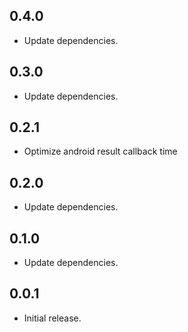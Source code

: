 ## 0.4.0

* Update dependencies.

## 0.3.0

* Update dependencies.

## 0.2.1

* Optimize android result callback time

## 0.2.0

* Update dependencies.

## 0.1.0

* Update dependencies.

## 0.0.1

* Initial release.
